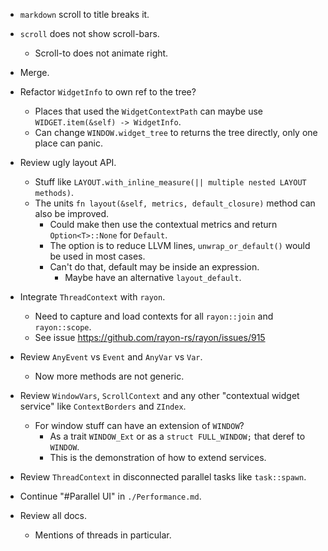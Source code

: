 * `markdown` scroll to title breaks it.
* `scroll` does not show scroll-bars.
    - Scroll-to does not animate right.

* Merge.

* Refactor `WidgetInfo` to own ref to the tree?
    - Places that used the `WidgetContextPath` can maybe use `WIDGET.item(&self) -> WidgetInfo`.
    - Can change `WINDOW.widget_tree` to returns the tree directly, only one place can panic.

* Review ugly layout API.
    - Stuff like `LAYOUT.with_inline_measure(|| multiple nested LAYOUT methods)`.
    - The units `fn layout(&self, metrics, default_closure)` method can also be improved.
        - Could make then use the contextual metrics and return `Option<T>::None` for `Default`.
        - The option is to reduce LLVM lines, `unwrap_or_default()` would be used in most cases.
        - Can't do that, default may be inside an expression.
            - Maybe have an alternative `layout_default`.

* Integrate `ThreadContext` with `rayon`.
    - Need to capture and load contexts for all `rayon::join` and `rayon::scope`.
    - See issue https://github.com/rayon-rs/rayon/issues/915

* Review `AnyEvent` vs `Event` and `AnyVar` vs `Var`.
    - Now more methods are not generic.

* Review `WindowVars`, `ScrollContext` and any other "contextual widget service" like `ContextBorders` and `ZIndex`.
    - For window stuff can have an extension of `WINDOW`?
        - As a trait `WINDOW_Ext` or as a `struct FULL_WINDOW;` that deref to `WINDOW`.
        - This is the demonstration of how to extend services.
* Review `ThreadContext` in disconnected parallel tasks like `task::spawn`.

* Continue "#Parallel UI" in `./Performance.md`.

* Review all docs.
    - Mentions of threads in particular.